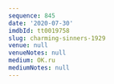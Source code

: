 ```yaml
---
sequence: 845
date: '2020-07-30'
imdbId: tt0019758
slug: charming-sinners-1929
venue: null
venueNotes: null
medium: OK.ru
mediumNotes: null
---
```


